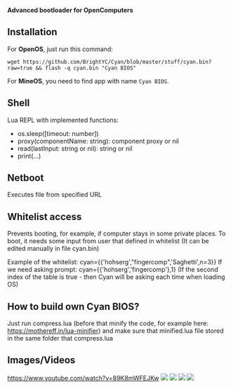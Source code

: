 **Advanced bootloader for OpenComputers**
## Installation

For **OpenOS**, just run this command:

```
wget https://github.com/BrightYC/Cyan/blob/master/stuff/cyan.bin?raw=true && flash -q cyan.bin "Cyan BIOS"
```

For **MineOS**, you need to find app with name `Cyan BIOS`.
## Shell
Lua REPL with implemented functions:

* os.sleep([timeout: number])
* proxy(componentName: string): component proxy or nil
* read(lastInput: string or nil): string or nil
* print(...)

## Netboot
Executes file from specified URL

## Whitelist access
Prevents booting, for example, if computer stays in some private places.
To boot, it needs some input from user that defined in whitelist (It can be edited manually in file cyan.bin)

Example of the whitelist: 
cyan={{'hohserg',"fingercomp",'Saghetti',n=3}}
If we need asking prompt:
cyan={{'hohserg','fingercomp'},1}
(If the second index of the table is true - then Cyan will be asking each time when loading OS) 

## How to build own Cyan BIOS?
Just run compress.lua (before that minify the code, for example here: https://mothereff.in/lua-minifier) and make sure that minified.lua file stored in the same folder that compress.lua

## Images/Videos

https://www.youtube.com/watch?v=89K8mWFEJKw
![](https://i.imgur.com/WWiX2tQ.png)
![](https://i.imgur.com/pnFC0cO.png)
![](https://i.imgur.com/6QXw6LX.png)
![](https://i.imgur.com/Yi7v2n2.png)
